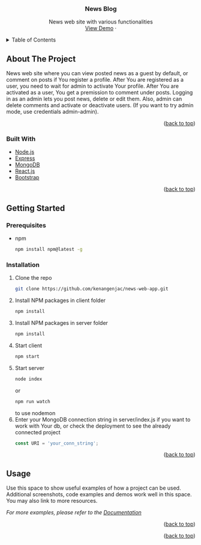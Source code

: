 <div id="top"></div>

<!-- PROJECT LOGO -->
<br />
<div align="center">
<h3 align="center">News Blog</h3>

  <p align="center">
    News web site with various functionalities
    <br />
    <a href="https://github.com/github_username/repo_name">View Demo</a>
    ·
  </p>
</div>



<!-- TABLE OF CONTENTS -->
<details>
  <summary>Table of Contents</summary>
  <ol>
    <li>
      <a href="#about-the-project">About The Project</a>
      <ul>
        <li><a href="#built-with">Built With</a></li>
      </ul>
    </li>
    <li>
      <a href="#getting-started">Getting Started</a>
      <ul>
        <li><a href="#prerequisites">Prerequisites</a></li>
        <li><a href="#installation">Installation</a></li>
      </ul>
    </li>
    <li><a href="#usage">Usage</a></li>
  </ol>
</details>



<!-- ABOUT THE PROJECT -->
## About The Project
News web site where you can view posted news as a guest by default, or comment on posts if You register a profile. After You are registered as a user, you need to wait for admin to activate Your profile. After You are activated as a user, You get a premission to comment under posts.
Logging in as an admin lets you post news, delete or edit them. Also, admin can delete comments and activate or deactivate users. (If you want to try admin mode, use credentials admin-admin).

<p align="right">(<a href="#top">back to top</a>)</p>



### Built With

* [Node.js](https://nodejs.org/)
* [Express](https://expressjs.com/)
* [MongoDB](https://www.mongodb.com/)
* [React.js](https://reactjs.org/)
* [Bootstrap](https://getbootstrap.com)



<p align="right">(<a href="#top">back to top</a>)</p>



<!-- GETTING STARTED -->
## Getting Started

### Prerequisites

* npm
  ```sh
  npm install npm@latest -g
  ```

### Installation

1. Clone the repo
   ```sh
   git clone https://github.com/kenangenjac/news-web-app.git
   ```
2. Install NPM packages in client folder
   ```sh
   npm install
   ```
3. Install NPM packages in server folder
   ```sh
   npm install
   ```
4. Start client
   ```sh
   npm start
   ```
5. Start server
   ```sh
   node index
   ```
   or
   ```sh
   npm run watch
   ```
   to use nodemon
6. Enter your MongoDB connection string in server/index.js if you want to work with Your db, or check the deployment to see the already connected project
   ```js
   const URI = 'your_conn_string';
   ```
  

<p align="right">(<a href="#top">back to top</a>)</p>



## Usage

Use this space to show useful examples of how a project can be used. Additional screenshots, code examples and demos work well in this space. You may also link to more resources.

_For more examples, please refer to the [Documentation](https://example.com)_

<p align="right">(<a href="#top">back to top</a>)</p>


<p align="right">(<a href="#top">back to top</a>)</p>
